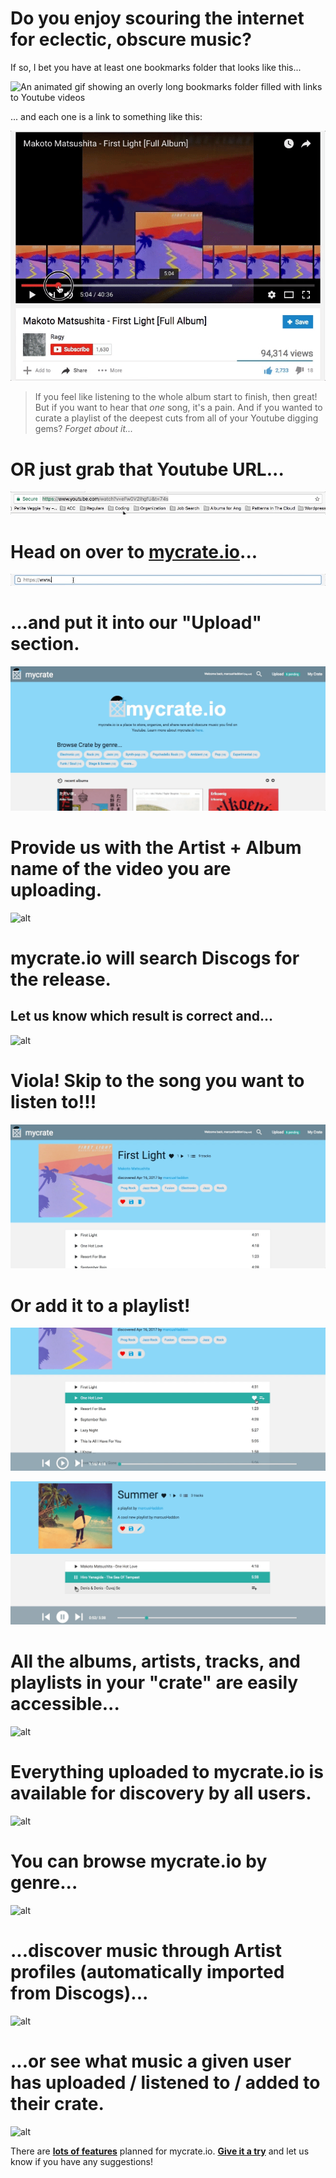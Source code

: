 # Do you enjoy scouring the internet for eclectic, obscure music?
If so, I bet you have at least one bookmarks folder that looks like this...

![An animated gif showing an overly long bookmarks folder filled with links to Youtube videos](img/3.gif)

... and each one is a link to something like this:

![An animated gif showing someone searching through a Youtube video trying to find a song](img/2.gif)

>If you feel like listening to the whole album start to finish, then great! But if you want to hear that *one* song, it's a pain. And if you wanted to curate a playlist of the deepest cuts from all of your Youtube digging gems? *Forget about it...*


# OR just grab that Youtube URL...

![alt](img/5.gif)
  

# Head on over to [mycrate.io](https://www.mycrate.io)...

![alt](img/6.gif)
  

# ...and put it into our "Upload" section.

![alt](img/7.gif)
  

# Provide us with the Artist + Album name of the video you are uploading.

![alt](img/8.gif)
  

# mycrate.io will search Discogs for the release.
## Let us know which result is correct and...

![alt](img/9.gif)
  

# Viola! Skip to the song you want to listen to!!!

![alt](img/10.gif)
  

# Or add it to a playlist!

![alt](img/11.gif)
  

![alt](img/12.gif)
  

# All the albums, artists, tracks, and playlists in your "crate" are easily accessible...

![alt](img/13.gif)
  

# Everything uploaded to mycrate.io is available for discovery by all users.

![alt](img/14.gif)
  

# You can browse mycrate.io by genre...

![alt](img/15.gif)
  
 
# ...discover music through Artist profiles (automatically imported from Discogs)...

 ![alt](img/16.gif)
   
 
# ...or see what music a given user has uploaded / listened to / added to their crate.

 ![alt](img/17.gif)
   
 
There are **[lots of features](https://gist.github.com/marcushaddon/b14a5f9d195c08122dacd0739d9296f8)** planned for mycrate.io. **[Give it a try](https://www.mycrate.io)** and let us know if you have any suggestions!
